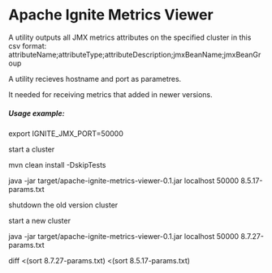 # Apache Ignite Metrics Viewer

A utility outputs all JMX metrics attributes on the specified cluster in this csv format:
attributeName;attributeType;attributeDescription;jmxBeanName;jmxBeanGroup

A utility recieves hostname and port as parametres.

It needed for receiving metrics that added in newer versions.

##### Usage example:
export IGNITE_JMX_PORT=50000

start a cluster

mvn clean install -DskipTests

java -jar target/apache-ignite-metrics-viewer-0.1.jar localhost 50000 8.5.17-params.txt

shutdown the old version cluster

start a new cluster

java -jar target/apache-ignite-metrics-viewer-0.1.jar localhost 50000 8.7.27-params.txt

diff <(sort 8.7.27-params.txt) <(sort 8.5.17-params.txt)
